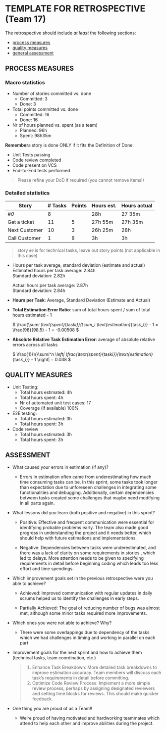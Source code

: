 # TEMPLATE FOR RETROSPECTIVE (Team 17)

The retrospective should include _at least_ the following
sections:

- [process measures](#process-measures)
- [quality measures](#quality-measures)
- [general assessment](#assessment)

## PROCESS MEASURES

### Macro statistics

- Number of stories committed vs. done
  - Committed: 3
  - Done: 3
- Total points committed vs. done
  - Committed: 16
  - Done: 16
- Nr of hours planned vs. spent (as a team)
  - Planned: 96h
  - Spent: 98h35m

**Remember**a story is done ONLY if it fits the Definition of Done:

- Unit Tests passing
- Code review completed
- Code present on VCS
- End-to-End tests performed

> Please refine your DoD if required (you cannot remove items!)

### Detailed statistics

| Story         | # Tasks | Points | Hours est. | Hours actual |
| ------------- | ------- | ------ | ---------- | ------------ |
| _#0_          | 8       |        | 28h        | 27 35m       |
| Get a ticket  | 11      | 5      | 27h 55m    | 27h 35m      |
| Next Customer | 10      | 3      | 26h 25m    | 28h          |
| Call Customer | 1       | 8      | 3h         | 3h           |

> story `#0` is for technical tasks, leave out story points (not applicable in this case)

- Hours per task average, standard deviation (estimate and actual)
  Estimated hours per task average: 2.84h  
  Standard deviation: 2.82h

  Actual hours per task average: 2.87h  
  Standard deviation: 2.84h

- **Hours per Task**: Average, Standard Deviation (Estimate and Actual)

- **Total Estimation Error Ratio**: sum of total hours spent / sum of total hours estimated - 1

  $ \frac{\sum*i \text{spent}*{task*i}}{\sum_i \text{estimation}*{task_i}} - 1 = \frac{98}{98.5} - 1 = -0.00508 $

- **Absolute Relative Task Estimation Error**: average of absolute relative errors across all tasks

  $ \frac{1}{n}\sum*i^n \left| \frac{\text{spent}*{task*i}}{\text{estimation}*{task_i}} - 1 \right| = 0.038 $

## QUALITY MEASURES

- Unit Testing:
  - Total hours estimated: 4h
  - Total hours spent: 4h
  - Nr of automated unit test cases: 17
  - Coverage (if available) 100%
- E2E testing:
  - Total hours estimated: 3h
  - Total hours spent: 3h
- Code review
  - Total hours estimated: 3h
  - Total hours spent: 3h

## ASSESSMENT

- What caused your errors in estimation (if any)?
  - Errors in estimation often came from underestimating how much time consuming tasks can be. In this sprint, some tasks took longer than expectation due to unforeseen challenges in integrating some functionalities and debugging. Additionally, certain dependencies between tasks created some challenges that maybe need modifying in all parts again.
- What lessons did you learn (both positive and negative) in this sprint?

  - Positive: Effective and frequent communication were essential for identifying probable problems early. The team also made good progress in understanding the project and it needs better, which should help with future estimations and implementations.

  - Negative: Dependencies between tasks were underestimated, and there was a lack of clarity on some requirements in stories , which led to delays. More attention needs to be given to specifying requirements in detail before beginning coding which leads too less effort and time spendings.

- Which improvement goals set in the previous retrospective were you able to achieve?

  - Achieved: Improved communication with regular updates in daily scrums helped us to identify the challenges in early steps.

  - Partially Achieved: The goal of reducing number of bugs was almost met, although some minor tasks required more improvements.

- Which ones you were not able to achieve? Why?

  - There were some overlappings due to dependency of the tasks which we had challenges in timing and working in parallel on each part

- Improvement goals for the next sprint and how to achieve them (technical tasks, team coordination, etc.)

  > 1. Enhance Task Breakdown: More detailed task breakdowns to improve estimation accuracy. Team members will discuss each task’s requirements in detail before committing.
  > 2. Optimize Code Review Process: Implement a more simple review process, perhaps by assigning designated reviewers and setting time blocks for reviews. This should make quicker feedback.

- One thing you are proud of as a Team!!
  - We’re proud of having motivated and hardworking teammates which attend to help each other and improve abilities during the project.
